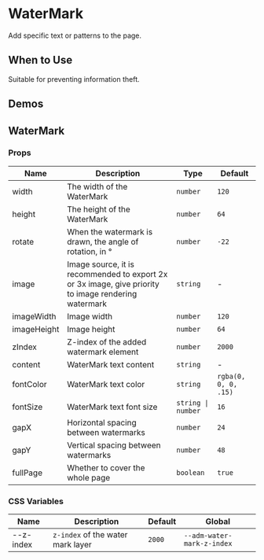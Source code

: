# WaterMark

Add specific text or patterns to the page.

## When to Use

Suitable for preventing information theft.

## Demos

<code src="./demos/demo1.tsx"></code>

<code src="./demos/demo2.tsx"></code>

## WaterMark

### Props

| Name        | Description                                                                                          | Type               | Default              |
| ----------- | ---------------------------------------------------------------------------------------------------- | ------------------ | -------------------- |
| width       | The width of the WaterMark                                                                           | `number`           | `120`                |
| height      | The height of the WaterMark                                                                          | `number`           | `64`                 |
| rotate      | When the watermark is drawn, the angle of rotation, in °                                             | `number`           | `-22`                |
| image       | Image source, it is recommended to export 2x or 3x image, give priority to image rendering watermark | `string`           | -                    |
| imageWidth  | Image width                                                                                          | `number`           | `120`                |
| imageHeight | Image height                                                                                         | `number`           | `64`                 |
| zIndex      | Z-index of the added watermark element                                                               | `number`           | `2000`               |
| content     | WaterMark text content                                                                               | `string`           | -                    |
| fontColor   | WaterMark text color                                                                                 | `string`           | `rgba(0, 0, 0, .15)` |
| fontSize    | WaterMark text font size                                                                             | `string \| number` | `16`                 |
| gapX        | Horizontal spacing between watermarks                                                                | `number`           | `24`                 |
| gapY        | Vertical spacing between watermarks                                                                  | `number`           | `48`                 |
| fullPage    | Whether to cover the whole page                                                                      | `boolean`          | `true`               |

### CSS Variables

| Name      | Description                       | Default | Global                     |
| --------- | --------------------------------- | ------- | -------------------------- |
| --z-index | `z-index` of the water mark layer | `2000`  | `--adm-water-mark-z-index` |

